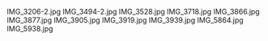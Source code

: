 IMG_3206-2.jpg
IMG_3494-2.jpg
IMG_3528.jpg
IMG_3718.jpg
IMG_3866.jpg
IMG_3877.jpg
IMG_3905.jpg
IMG_3919.jpg
IMG_3939.jpg
IMG_5864.jpg
IMG_5938.jpg
